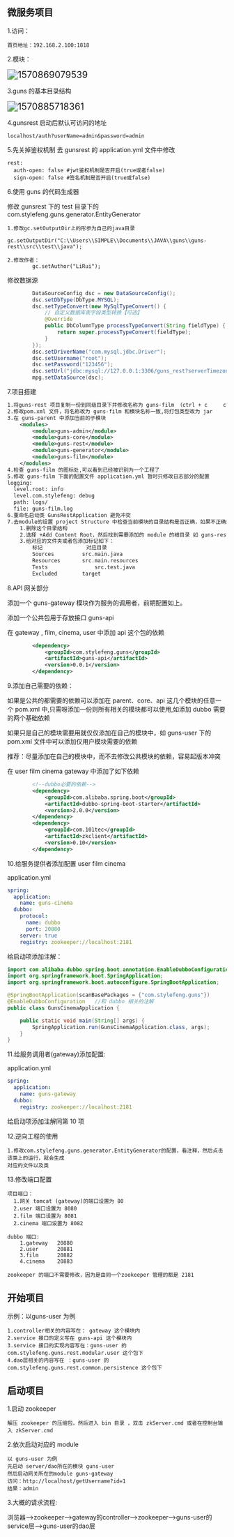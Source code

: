 ## 微服务项目

1.访问：

```
首页地址：192.168.2.100:1818
```

2.模块：

<img src="C:%5CUsers%5CSIMPLE%5COneDrive%5CMDimage%5C1570869079539.png" alt="1570869079539" style="zoom: 150%;" />

3.guns 的基本目录结构

<img src="../OneDrive/MDimage/1570885718361.png" alt="1570885718361" style="zoom:150%;" />

4.gunsrest 启动后默认可访问的地址

```
localhost/auth?userName=admin&password=admin
```

5.先关掉鉴权机制	去 gunsrest 的 application.yml 文件中修改

```
rest:
  auth-open: false #jwt鉴权机制是否开启(true或者false)
  sign-open: false #签名机制是否开启(true或false)
```

6.使用 guns 的代码生成器

修改 gunsrest 下的 test 目录下的 com.stylefeng.guns.generator.EntityGenerator

```
1.修改gc.setOutputDir上的形参为自己的java目录
        gc.setOutputDir("C:\\Users\\SIMPLE\\Documents\\JAVA\\guns\\guns-rest\\src\\test\\java");
        
2.修改作者：
        gc.setAuthor("LiRui");
```

修改数据源

```java
        DataSourceConfig dsc = new DataSourceConfig();
        dsc.setDbType(DbType.MYSQL);
        dsc.setTypeConvert(new MySqlTypeConvert() {
            // 自定义数据库表字段类型转换【可选】
            @Override
            public DbColumnType processTypeConvert(String fieldType) {
                return super.processTypeConvert(fieldType);
            }
        });
        dsc.setDriverName("com.mysql.jdbc.Driver");
        dsc.setUsername("root");
        dsc.setPassword("123456");
        dsc.setUrl("jdbc:mysql://127.0.0.1:3306/guns_rest?serverTimezone=GMT&characterEncoding=utf8");
        mpg.setDataSource(dsc);
```

7.项目搭建

```xml
1.将guns-rest 项目复制一份到同级目录下并修改名称为 guns-film （ctrl + c 	ctrl + v）
2.修改pom.xml 文件，将名称改为 guns-film 和模块名称一致,将打包类型改为 jar
3.在 guns-parent 中添加当前的子模块
    <modules>
        <module>guns-admin</module>
        <module>guns-core</module>
        <module>guns-rest</module>
        <module>guns-generator</module>
        <module>guns-film</module>
    </modules>
4.检查 guns-film 的图标处,可以看到已经被识别为一个工程了
5.修改 guns-film 下面的配置文件 application.yml 暂时只修改日志部分的配置
logging:
  level.root: info
  level.com.stylefeng: debug
  path: logs/
  file: guns-film.log
6.重命名启动类 GunsRestApplication 避免冲突 
7.去module的设置 project Structure 中检查当前模块的目录结构是否正确，如果不正确则进行如下操作：
	1.删除这个目录结构
	2.选择 +Add Content Root，然后找到需要添加的 module 的根目录 如 guns-rest
	3.给对应的文件夹或者包添加标记如下：
		标记				对应目录	
		Sources			src.main.java		
		Resources		src.main.resources	
		Tests				src.test.java		
		Excluded		target		
```

8.API 网关部分

添加一个 guns-gateway 模块作为服务的调用者，前期配置如上。

添加一个公共包用于存放接口 guns-api

在 gateway , film, cinema, user 中添加 api 这个包的依赖

```xml
        <dependency>
            <groupId>com.stylefeng.guns</groupId>
            <artifactId>guns-api</artifactId>
            <version>0.0.1</version>
        </dependency>
```

9.添加自己需要的依赖：

如果是公共的都需要的依赖可以添加在 parent、core、api 这几个模块的任意一个 pom.xml 中,只需呀添加一份则所有相关的模块都可以使用,如添加 dubbo 需要的两个基础依赖

如果只是自己的模块需要用就仅仅添加在自己的模块中，如 guns-user 下的 pom.xml 文件中可以添加仅用户模块需要的依赖

推荐：尽量添加在自己的模块中，而不去修改公共模块的依赖，容易起版本冲突

在 user	film	cinema 	gateway 中添加了如下依赖

```xml
        <!--dubbo必要的依赖-->
        <dependency>
            <groupId>com.alibaba.spring.boot</groupId>
            <artifactId>dubbo-spring-boot-starter</artifactId>
            <version>2.0.0</version>
        </dependency>
        <dependency>
            <groupId>com.101tec</groupId>
            <artifactId>zkclient</artifactId>
            <version>0.10</version>
        </dependency>
```

10.给服务提供者添加配置	user	film	cinema

application.yml

```yml
spring:
  application:
    name: guns-cinema
  dubbo:
    protocol:
      name: dubbo
      port: 20880
    server: true
    registry: zookeeper://localhost:2181
```

给启动项添加注解：

```java
import com.alibaba.dubbo.spring.boot.annotation.EnableDubboConfiguration;
import org.springframework.boot.SpringApplication;
import org.springframework.boot.autoconfigure.SpringBootApplication;

@SpringBootApplication(scanBasePackages = {"com.stylefeng.guns"})
@EnableDubboConfiguration	//和 dubbo 相关的注解
public class GunsCinemaApplication {

    public static void main(String[] args) {
        SpringApplication.run(GunsCinemaApplication.class, args);
    }
}
```

11.给服务调用者(gateway)添加配置:

application.yml

```yml
spring:
  application:
    name: guns-gateway
  dubbo:
    registry: zookeeper://localhost:2181
```

给启动项添加注解同第 10 项

12.逆向工程的使用

```
1.修改com.stylefeng.guns.generator.EntityGenerator的配置，看注释，然后点击该类上的运行，就会生成
对应的文件以及类
```

13.修改端口配置

```
项目端口：
  1.网关 tomcat (gateway)的端口设置为 80
  2.user 端口设置为 8080
  2.film 端口设置为 8081
  2.cinema 端口设置为 8082

dubbo 端口:
	1.gateway	20880
	2.user		20881
	3.film		20882
	4.cinema	20883
	
zookeeper 的端口不需要修改，因为是由同一个zookeeper 管理的都是 2181
```

## 开始项目

示例：以guns-user 为例

```
1.controller相关的内容写在： gateway 这个模块内
2.service 接口的定义写在 guns-api 这个模块内
3.service 接口的实现内容写在：guns-user 的 com.stylefeng.guns.rest.modular.user 这个包下
4.dao层相关的内容写在 ：guns-user 的 com.stylefeng.guns.rest.common.persistence 这个包下
```

## 启动项目

1.启动 zookeeper 

```
解压 zookeeper 的压缩包，然后进入 bin 目录 ，双击 zkServer.cmd 或者在控制台输入 zkServer.cmd
```

2.依次启动对应的 module 

```
以 guns-user 为例
先启动 server/dao所在的模块 guns-user
然后启动网关所在的module guns-gateway
访问：http://localhost/getUsername?id=1
结果：admin
```

3.大概的请求流程:

浏览器-->zookeeper-->gateway的controller-->zookeeper-->guns-user的service层-->guns-user的dao层